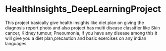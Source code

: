 ﻿# HealthInsights_DeepLearningProject
This project basically give health insights like diet plan on giving the diagnosis report photo and also project has multi disease classifier like Skin cancer, Kidney tumour, Pneoumonia, if you have any disease among this it will give you a diet plan,precaution and basic exercises on any indian languages

